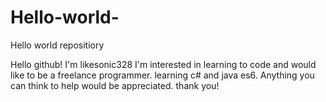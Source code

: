 # Hello-world-
Hello world repositiory

Hello github! I'm likesonic328
I'm interested in learning to code and would like to be a freelance programmer.
learning c# and java es6. 
Anything you can think to help would be appreciated. thank you!
